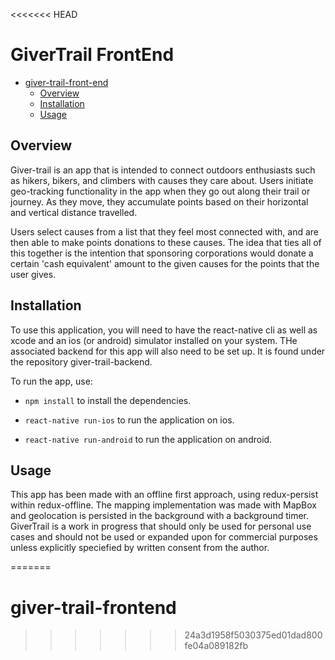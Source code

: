 <<<<<<< HEAD
# GiverTrail FrontEnd

- [giver-trail-front-end](#giver-trail-front-end)
    - [Overview](#overview)
    - [Installation](#installation)
    - [Usage](#usage)

## Overview

Giver-trail is an app that is intended to connect outdoors enthusiasts such as hikers, bikers, and climbers with causes they care about.  Users initiate geo-tracking functionality in the app when they go out along their trail or journey.  As they move, they accumulate points based on their horizontal and vertical distance travelled.  

Users select causes from a list that they feel most connected with, and are then able to make points donations to these causes.  The idea that ties all of this together is the intention that sponsoring corporations would donate a certain 'cash equivalent' amount to the given causes for the points that the user gives.

## Installation

To use this application, you will need to have the react-native cli as well as xcode and an ios (or android) simulator installed on your system.  THe associated backend for this app will also need to be set up.  It is found under the repository giver-trail-backend.

To run the app, use:

* ```npm install``` to install the dependencies.

* ```react-native run-ios``` to run the application on ios.

* ```react-native run-android``` to run the application on android.

## Usage

This app has been made with an offline first approach, using redux-persist within redux-offline.  The mapping implementation was made with MapBox and geolocation is persisted in the background with a background timer.  GiverTrail is a work in progress that should only be used for personal use cases and should not be used or expanded upon for commercial purposes unless explicitly speciefied by written consent from the author.  


=======
# giver-trail-frontend
>>>>>>> 24a3d1958f5030375ed01dad800fe04a089182fb
